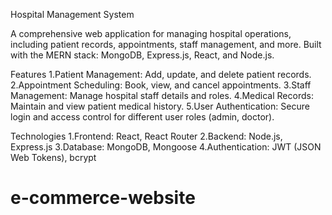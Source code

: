 Hospital Management System

A comprehensive web application for managing hospital operations, including patient records, appointments, staff management, and more. Built with the MERN stack: MongoDB, Express.js, React, and Node.js.

Features
    1.Patient Management: Add, update, and delete patient records.
    2.Appointment Scheduling: Book, view, and cancel appointments.
    3.Staff Management: Manage hospital staff details and roles.
    4.Medical Records: Maintain and view patient medical history.
    5.User Authentication: Secure login and access control for different user roles (admin, doctor).

Technologies
    1.Frontend: React, React Router
    2.Backend: Node.js, Express.js
    3.Database: MongoDB, Mongoose
    4.Authentication: JWT (JSON Web Tokens), bcrypt
# e-commerce-website
